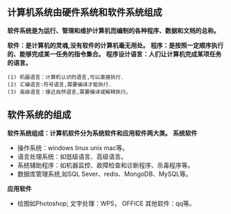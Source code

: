 ## 计算机系统由硬件系统和软件系统组成

**软件系统是为运行、管理和维护计算机而编制的各种程序、数据和文档的总称。**

**软件：是计算机的灵魂,没有软件的计算机毫无用处。**
**程序：是按照一定顺序执行的、能够完成某一任务的指令集合。**
**程序设计语言：人们让计算机完成某项任务的语言。**
```
(1) 机器语言：计算机认识的语言,可以直接执行.
(2) 汇编语言:符号语言,需要编译才能执行.
(3) 高级语言：接近自然语言,需要编译或解释执行。
```

## 软件系统的组成

**软件系统组成：计算机软件分为系统软件和应用软件两大类。**
**系统软件**
* 操作系统：windows linux unix mac等。
* 语言处理系统：如低级语言、高级语言。
* 系统辅助程序：如机器监控、故障检查和诊断程序、杀毒程序等。
* 数据库管理系统,如SQL Sever、redis、MongoDB、MySQL等。

**应用软件**
* 绘图如Photoshop; 文字处理：WPS， OFFICE 其他软件：qq等。


